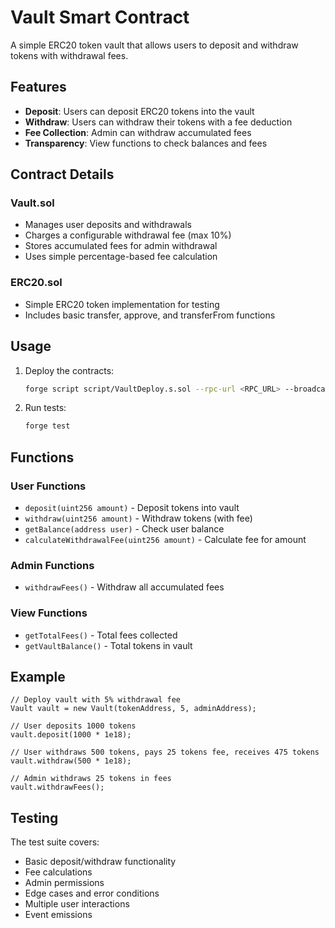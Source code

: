 # Vault Smart Contract

A simple ERC20 token vault that allows users to deposit and withdraw tokens with withdrawal fees.

## Features

- **Deposit**: Users can deposit ERC20 tokens into the vault
- **Withdraw**: Users can withdraw their tokens with a fee deduction
- **Fee Collection**: Admin can withdraw accumulated fees
- **Transparency**: View functions to check balances and fees

## Contract Details

### Vault.sol
- Manages user deposits and withdrawals
- Charges a configurable withdrawal fee (max 10%)
- Stores accumulated fees for admin withdrawal
- Uses simple percentage-based fee calculation

### ERC20.sol
- Simple ERC20 token implementation for testing
- Includes basic transfer, approve, and transferFrom functions

## Usage

1. Deploy the contracts:
   ```bash
   forge script script/VaultDeploy.s.sol --rpc-url <RPC_URL> --broadcast
   ```

2. Run tests:
   ```bash
   forge test
   ```

## Functions

### User Functions
- `deposit(uint256 amount)` - Deposit tokens into vault
- `withdraw(uint256 amount)` - Withdraw tokens (with fee)
- `getBalance(address user)` - Check user balance
- `calculateWithdrawalFee(uint256 amount)` - Calculate fee for amount

### Admin Functions
- `withdrawFees()` - Withdraw all accumulated fees

### View Functions
- `getTotalFees()` - Total fees collected
- `getVaultBalance()` - Total tokens in vault

## Example

```solidity
// Deploy vault with 5% withdrawal fee
Vault vault = new Vault(tokenAddress, 5, adminAddress);

// User deposits 1000 tokens
vault.deposit(1000 * 1e18);

// User withdraws 500 tokens, pays 25 tokens fee, receives 475 tokens
vault.withdraw(500 * 1e18);

// Admin withdraws 25 tokens in fees
vault.withdrawFees();
```

## Testing

The test suite covers:
- Basic deposit/withdraw functionality
- Fee calculations
- Admin permissions
- Edge cases and error conditions
- Multiple user interactions
- Event emissions
